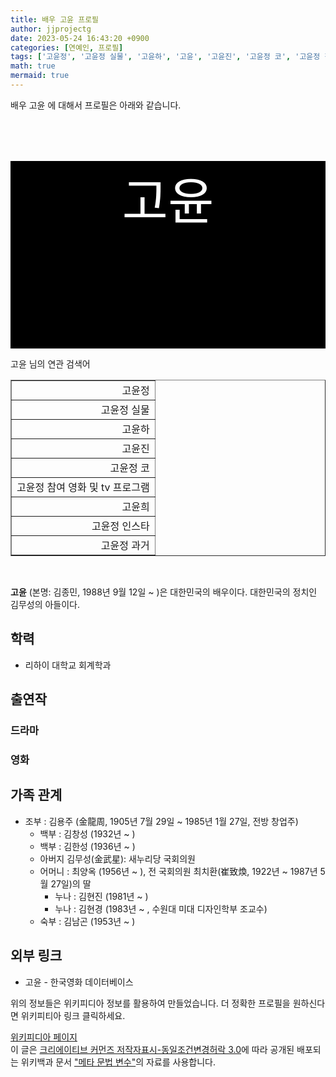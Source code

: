 ```yaml
---
title: 배우 고윤 프로필
author: jjprojectg
date: 2023-05-24 16:43:20 +0900
categories: [연예인, 프로필]
tags: ['고윤정', '고윤정 실물', '고윤하', '고윤', '고윤진', '고윤정 코', '고윤정 참여 영화 및 tv 프로그램', '고윤희', '고윤정 인스타', '고윤정 과거']
math: true
mermaid: true
---
```


<p>
배우 고윤 에 대해서  프로필은 아래와 같습니다. 
</p>
<div class="textimage_container" style="background-color:black ; width:100%; height:300px; ">
  <p style=" color: white; text-align: center;font-size:80">고윤</p>
</div>
<p>
 고윤 님의 연관 검색어
</p>
<table  border="1" class="dataframe"> <tr style="text-align: right;"> <td> 고윤정 </td></tr> <tr style="text-align: right;"> <td> 고윤정 실물 </td></tr> <tr style="text-align: right;"> <td> 고윤하 </td></tr> <tr style="text-align: right;"> <td> 고윤진 </td></tr> <tr style="text-align: right;"> <td> 고윤정 코 </td></tr> <tr style="text-align: right;"> <td> 고윤정 참여 영화 및 tv 프로그램 </td></tr> <tr style="text-align: right;"> <td> 고윤희 </td></tr> <tr style="text-align: right;"> <td> 고윤정 인스타 </td></tr> <tr style="text-align: right;"> <td> 고윤정 과거 </td></tr></table>
<br />
<p><span></span>
</p>
<p><b>고윤</b> (<span>본명: </span>김종민, 1988년 9월 12일 ~ )은 대한민국의 배우이다. 대한민국의 정치인 김무성의 아들이다.
</p>

<h2>학력</h2>
<ul><li>리하이 대학교 회계학과</li></ul>

<h2>출연작</h2>
<h3>드라마</h3>
<h3>영화</h3>
<h2>가족 관계</h2>
<ul><li>조부 : 김용주 (金龍周, 1905년 7월 29일 ~ 1985년 1월 27일, 전방 창업주)
<ul><li>백부 : 김창성 (1932년 ~ )</li>
<li>백부 : 김한성 (1936년 ~ )</li>
<li>아버지 김무성(金武星): 새누리당 국회의원</li>
<li>어머니 : 최양옥 (1956년 ~ ), 전 국회의원 최치환(崔致煥, 1922년 ~ 1987년 5월 27일)의 딸
<ul><li>누나 : 김현진 (1981년 ~ )</li>
<li>누나 : 김현경 (1983년 ~ , 수원대 미대 디자인학부 조교수)</li></ul></li>
<li>숙부 : 김남곤 (1953년 ~ )</li></ul></li></ul>

<h2>외부 링크</h2>
<ul><li>고윤 - 한국영화 데이터베이스 </li></ul>
<p>
위의 정보들은 위키피디아 정보를 활용하여 만들었습니다. 
더 정확한 프로필을 원하신다면 위키피티아 링크 클릭하세요. 
</p>
<a href="https://ko.wikipedia.org/wiki/고윤" >위키피디아 페이지 </a>


<footer>
이 글은 <a href="https://creativecommons.org/licenses/by-sa/3.0/">크리에이티브 커먼즈 저작자표시-동일조건변경허락 3.0</a>에 따라 공개된 배포되는 위키백과 문서 <a href="https://ko.wikipedia.org/wiki/메타_문법_변수">"메타 문법 변수"</a>의 자료를 사용합니다.
</footer>
